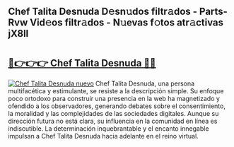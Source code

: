 ## Chef Talita Desnuda D𝚎sn𝚞dos filtr𝚊dos - Parts-Rvw Vid𝚎os filtr𝚊dos - N𝚞evas f𝚘tos atr𝚊ctivas jX8lI

# <h2><a href="http://mbc8ih8.tromn.icu/?c=Chef+Talita+Desnuda">🔗👉👉👉 Chef Talita Desnuda 🔗🔗</a></h2>

[![Chef Talita Desnuda nuevo](https://i.imgur.com/pEAQMta.gif)](http://mbc8ih8.tromn.icu/?c=Chef+Talita+Desnuda)
Chef Talita Desnuda, una persona multifacética y estimulante, se resiste a la descripción simple. Su enfoque poco ortodoxo para construir una presencia en la web ha magnetizado y ofendido a los observadores, generando debates sobre el consentimiento, la moralidad y las complejidades de las sociedades digitales. Aunque su dirección futura no está clara, su influencia en la comunidad en línea es indiscutible. La determinación inquebrantable y el encanto innegable impulsan a Chef Talita Desnuda hacia adelante en el reino virtual.
